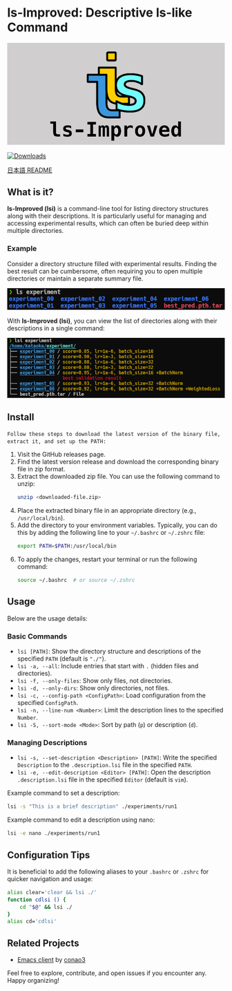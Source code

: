 # ls-Improved: Descriptive ls-like Command

![ls](https://github.com/ShotaroKataoka/ls-Improved/blob/master/doc/images/lsi.png)

[![Downloads](https://pepy.tech/badge/ls-improved)](https://pepy.tech/project/ls-improved)

[日本語 README](https://github.com/ShotaroKataoka/ls-Improved/blob/master/README.ja.md)

## What is it?

**ls-Improved (lsi)** is a command-line tool for listing directory structures along with their descriptions. It is particularly useful for managing and accessing experimental results, which can often be buried deep within multiple directories.

### Example

Consider a directory structure filled with experimental results. Finding the best result can be cumbersome, often requiring you to open multiple directories or maintain a separate summary file.

![ls](https://github.com/ShotaroKataoka/ls-Improved/blob/master/doc/images/ls_using.png)

With **ls-Improved (lsi)**, you can view the list of directories along with their descriptions in a single command:

![lsi](https://github.com/ShotaroKataoka/ls-Improved/blob/master/doc/images/lsi_using.png)

## Install

`Follow these steps to download the latest version of the binary file, extract it, and set up the PATH:`

1. Visit the GitHub releases page.
2. Find the latest version release and download the corresponding binary file in zip format.
3. Extract the downloaded zip file. You can use the following command to unzip:
   ```sh
   unzip <downloaded-file.zip>
   ```
4. Place the extracted binary file in an appropriate directory (e.g., `/usr/local/bin`).
5. Add the directory to your environment variables. Typically, you can do this by adding the following line to your `~/.bashrc` or `~/.zshrc` file:
   ```sh
   export PATH=$PATH:/usr/local/bin
   ```
6. To apply the changes, restart your terminal or run the following command:
   ```sh
   source ~/.bashrc  # or source ~/.zshrc
   ```

## Usage

Below are the usage details:

### Basic Commands

- `lsi [PATH]`: Show the directory structure and descriptions of the specified `PATH` (default is `"./"`).
- `lsi -a, --all`: Include entries that start with `.` (hidden files and directories).
- `lsi -f, --only-files`: Show only files, not directories.
- `lsi -d, --only-dirs`: Show only directories, not files.
- `lsi -c, --config-path <ConfigPath>`: Load configuration from the specified `ConfigPath`.
- `lsi -n, --line-num <Number>`: Limit the description lines to the specified `Number`.
- `lsi -S, --sort-mode <Mode>`: Sort by path (`p`) or description (`d`).

### Managing Descriptions

- `lsi -s, --set-description <Description> [PATH]`: Write the specified `Description` to the `.description.lsi` file in the specified `PATH`.
- `lsi -e, --edit-description <Editor> [PATH]`: Open the description `.description.lsi` file in the specified `Editor` (default is `vim`).

Example command to set a description:

```sh
lsi -s "This is a brief description" ./experiments/run1
```

Example command to edit a description using nano:

```sh
lsi -e nano ./experiments/run1
```

## Configuration Tips

It is beneficial to add the following aliases to your `.bashrc` or `.zshrc` for quicker navigation and usage:

```sh
alias clear='clear && lsi ./'
function cdlsi () {
    cd "$@" && lsi ./
}
alias cd='cdlsi'
```

## Related Projects

- [Emacs client](https://github.com/conao3/dired-lsi.el) by [conao3](https://github.com/conao3)

Feel free to explore, contribute, and open issues if you encounter any. Happy organizing!
